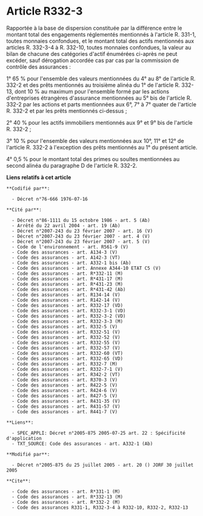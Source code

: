 # Article R332-3

Rapportée à la base de dispersion constituée par la différence entre le montant total des engagements réglementés mentionnés
à l'article R. 331-1, toutes monnaies confondues, et le montant total des actifs mentionnés aux articles R. 332-3-4 à R.
332-10, toutes monnaies confondues, la valeur au bilan de chacune des catégories d'actif énumérées ci-après ne peut excéder,
sauf dérogation accordée cas par cas par la commission de contrôle des assurances :

1° 65 % pour l'ensemble des valeurs mentionnées du 4° au 8° de l'article R. 332-2 et des prêts mentionnés au troisième alinéa
du 1° de l'article R. 332-13, dont 10 % au maximum pour l'ensemble formé par les actions d'entreprises étrangères d'assurance
mentionnées au 5° bis de l'article R. 332-2 par les actions et parts mentionnées aux 6°, 7° à 7° quater de l'article R. 332-2
et par les prêts mentionnés ci-dessus ;

2° 40 % pour les actifs immobiliers mentionnés aux 9° et 9° bis de l'article R. 332-2 ;

3° 10 % pour l'ensemble des valeurs mentionnées aux 10°, 11° et 12° de l'article R. 332-2 à l'exception des prêts mentionnés
au 1° du présent article.

4° 0,5 % pour le montant total des primes ou soultes mentionnées au second alinéa du paragraphe D de l'article R. 332-2.

**Liens relatifs à cet article**

	**Codifié par**:

	  - Décret n°76-666 1976-07-16

	**Cité par**:

	  - Décret n°86-1111 du 15 octobre 1986 - art. 5 (Ab)
	  - Arrêté du 22 avril 2004 - art. 19 (Ab)
	  - Décret n°2007-243 du 23 février 2007 - art. 16 (V)
	  - Décret n°2007-243 du 23 février 2007 - art. 4 (V)
	  - Décret n°2007-243 du 23 février 2007 - art. 5 (V)
	  - Code de l'environnement - art. R561-9 (V)
	  - Code des assurances - art. A134-3 (V)
	  - Code des assurances - art. A142-3 (VT)
	  - Code des assurances - art. A332-1 bis (Ab)
	  - Code des assurances - art. Annexe A344-10 ETAT C5 (V)
	  - Code des assurances - art. R*332-11 (M)
	  - Code des assurances - art. R*431-17 (M)
	  - Code des assurances - art. R*431-23 (M)
	  - Code des assurances - art. R*431-42 (Ab)
	  - Code des assurances - art. R134-14 (V)
	  - Code des assurances - art. R142-14 (V)
	  - Code des assurances - art. R332-17 (VD)
	  - Code des assurances - art. R332-3-1 (VD)
	  - Code des assurances - art. R332-3-2 (VD)
	  - Code des assurances - art. R332-3-3 (M)
	  - Code des assurances - art. R332-5 (V)
	  - Code des assurances - art. R332-51 (V)
	  - Code des assurances - art. R332-52 (V)
	  - Code des assurances - art. R332-55 (V)
	  - Code des assurances - art. R332-57 (V)
	  - Code des assurances - art. R332-60 (VT)
	  - Code des assurances - art. R332-65 (VD)
	  - Code des assurances - art. R332-7 (M)
	  - Code des assurances - art. R332-7-1 (V)
	  - Code des assurances - art. R342-2 (VT)
	  - Code des assurances - art. R370-3 (V)
	  - Code des assurances - art. R422-5 (V)
	  - Code des assurances - art. R424-6 (V)
	  - Code des assurances - art. R427-5 (V)
	  - Code des assurances - art. R431-35 (V)
	  - Code des assurances - art. R431-57 (V)
	  - Code des assurances - art. R441-7 (V)

	**Liens**:

	  - SPEC_APPLI: Décret n°2005-875 2005-07-25 art. 22 : Spécificité d'application
	  - TXT_SOURCE: Code des assurances - art. A332-1 (Ab)

	**Modifié par**:

	  - Décret n°2005-875 du 25 juillet 2005 - art. 20 () JORF 30 juillet 2005

	**Cite**:

	  - Code des assurances - art. R*331-1 (M)
	  - Code des assurances - art. R*332-13 (M)
	  - Code des assurances - art. R*332-2 (M)
	  - Code des assurances R331-1, R332-3-4 à R332-10, R332-2, R332-13
